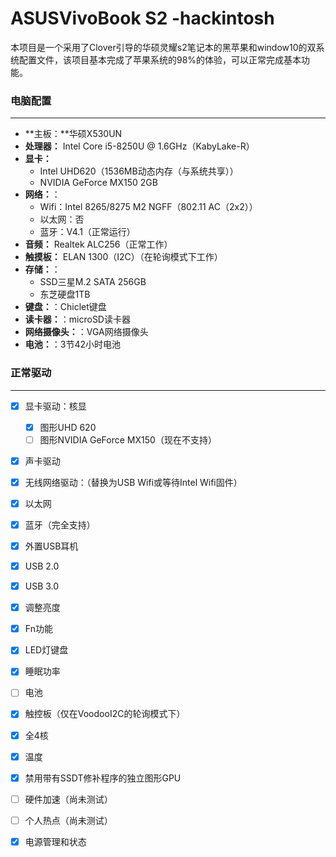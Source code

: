 # ASUSVivoBook S2 -hackintosh

​		本项目是一个采用了Clover引导的华硕灵耀s2笔记本的黑苹果和window10的双系统配置文件，该项目基本完成了苹果系统的98%的体验，可以正常完成基本功能。

### 电脑配置
<hr>

- **主板：**华硕X530UN
- **处理器：** Intel Core i5-8250U @ 1.6GHz（KabyLake-R）
- **显卡：** 
	- Intel UHD620（1536MB动态内存（与系统共享））
	- NVIDIA GeForce MX150 2GB
- **网络：**：
	- Wifi：Intel 8265/8275 M2 NGFF（802.11 AC（2x2））
	- 以太网：否
	- 蓝牙：V4.1（正常运行）
- **音频：** Realtek ALC256（正常工作）
- **触摸板：** ELAN 1300（I2C）（在轮询模式下工作）
- **存储：**：
	- SSD三星M.2 SATA 256GB
	- 东芝硬盘1TB
- **键盘：**：Chiclet键盘
- **读卡器：**：microSD读卡器
- **网络摄像头：**：VGA网络摄像头
- **电池：**：3节42小时电池

### 正常驱动
<hr>

- [x] 显卡驱动：核显

	- [x] 图形UHD 620
	- [ ]  图形NVIDIA GeForce MX150（现在不支持）

- [x] 声卡驱动

- [x] 无线网络驱动：（替换为USB Wifi或等待Intel Wifi固件）

- [x] 以太网

- [x]  蓝牙（完全支持）

- [x]  外置USB耳机

- [x] USB 2.0

- [x]  USB 3.0

- [x]  调整亮度

- [x]  Fn功能

- [x]  LED灯键盘

- [x] 睡眠功率

- [ ]  电池

- [x]  触控板（仅在VoodooI2C的轮询模式下）

- [x]  全4核

- [x]  温度

- [x]  禁用带有SSDT修补程序的独立图形GPU

- [ ]  硬件加速（尚未测试）

- [ ]  个人热点（尚未测试）

- [x]  电源管理和状态

	

